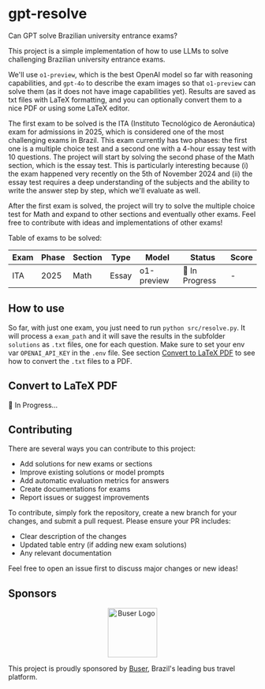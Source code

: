# gpt-resolve
Can GPT solve Brazilian university entrance exams?

This project is a simple implementation of how to use LLMs to solve challenging Brazilian university entrance exams.

We'll use `o1-preview`, which is the best OpenAI model so far with reasoning capabilities, and `gpt-4o` to describe the exam images so that `o1-preview` can solve them (as it does not have image capabilities yet). Results are saved as txt files with LaTeX formatting, and you can optionally convert them to a nice PDF or using some LaTeX editor.

The first exam to be solved is the ITA (Instituto Tecnológico de Aeronáutica) exam for admissions in 2025, which is considered one of the most challenging exams in Brazil. This exam currently has two phases: the first one is a multiple choice test and a second one with a 4-hour essay test with 10 questions. The project will start by solving the second phase of the Math section, which is the essay test. This is particularly interesting because (i) the exam happened very recently on the 5th of November 2024 and (ii) the essay test requires a deep understanding of the subjects and the ability to write the answer step by step, which we'll evaluate as well.

After the first exam is solved, the project will try to solve the multiple choice test for Math and expand to other sections and eventually other exams. Feel free to contribute with ideas and implementations of other exams! 

Table of exams to be solved:

| Exam | Phase | Section | Type | Model | Status | Score |
|------|-------|---------|------|-------|--------|-------|
| ITA  | 2025  | Math    | Essay | o1-preview | 🚧 In Progress | - |

## How to use
So far, with just one exam, you just need to run `python src/resolve.py`. It will process a `exam_path` and it will save the results in the subfolder `solutions` as `.txt` files, one for each question. Make sure to set your env var `OPENAI_API_KEY` in the `.env` file. See section [Convert to LaTeX PDF](#convert-to-latex-pdf) to see how to convert the `.txt` files to a PDF.

## Convert to LaTeX PDF
🚧 In Progress...

## Contributing

There are several ways you can contribute to this project:

- Add solutions for new exams or sections
- Improve existing solutions or model prompts
- Add automatic evaluation metrics for answers
- Create documentations for exams
- Report issues or suggest improvements

To contribute, simply fork the repository, create a new branch for your changes, and submit a pull request. Please ensure your PR includes:
- Clear description of the changes
- Updated table entry (if adding new exam solutions)
- Any relevant documentation

Feel free to open an issue first to discuss major changes or new ideas!

## Sponsors

<p align="center">
  <a href="https://www.buser.com.br">
    <img src="assets/sponsors/buser-logo.png" alt="Buser Logo" width="100"/>
  </a>
</p>

This project is proudly sponsored by [Buser](https://www.buser.com.br), Brazil's leading bus travel platform.

